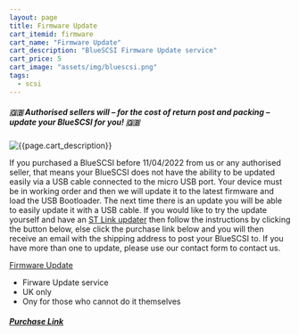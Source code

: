 ```yaml
---
layout: page
title: Firmware Update
cart_itemid: firmware
cart_name: "Firmware Update"
cart_description: "BlueSCSI Firmware Update service"
cart_price: 5
cart_image: "assets/img/bluescsi.png"
tags: 
  - scsi
---
```


##### 🇬🇧 Authorised sellers will – for the cost of return post and packing – update your BlueSCSI for you! 🇬🇧

  <p class="lead text-center">
    <img src="{{page.cart_image}}" class="img-thumbnail" alt="{{page.cart_description}}">
  </p>

If you purchased a BlueSCSI before 11/04/2022 from us or any authorised seller, that means your BlueSCSI does not have the ability to be updated easily via a USB cable connected to the micro USB port. Your device must be in working order and then we will update it to the latest firmware and load the USB Bootloader. The next time there is an update you will be able to easily update it with a USB cable. If you would like to try the update yourself and have an [ST Link updater](https://github.com/erichelgeson/BlueSCSI/wiki/ST-Link-Setup) then follow the instructions by clicking the button below, else click the purchase link below and you will then receive an email with the shipping address to post your BlueSCSI to. If you have more than one to update, please use our contact form to contact us.

  <p class="lead text-center">
    <a href="https://github.com/erichelgeson/BlueSCSI-Updater/#bluescsi-updater" target="_blank" class="btn btn-primary">Firmware Update</a>
  </p>

* Firware Update service
* UK only
* Ony for those who cannot do it themselves

##### [Purchase Link](https://py.pl/1pvmZa)